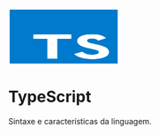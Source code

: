 <div>
    <img  height="100" width="200" alt="TypeScript" src="https://raw.githubusercontent.com/devicons/devicon/master/icons/typescript/typescript-original.svg">
</div>

# TypeScript
Sintaxe e características da linguagem.
